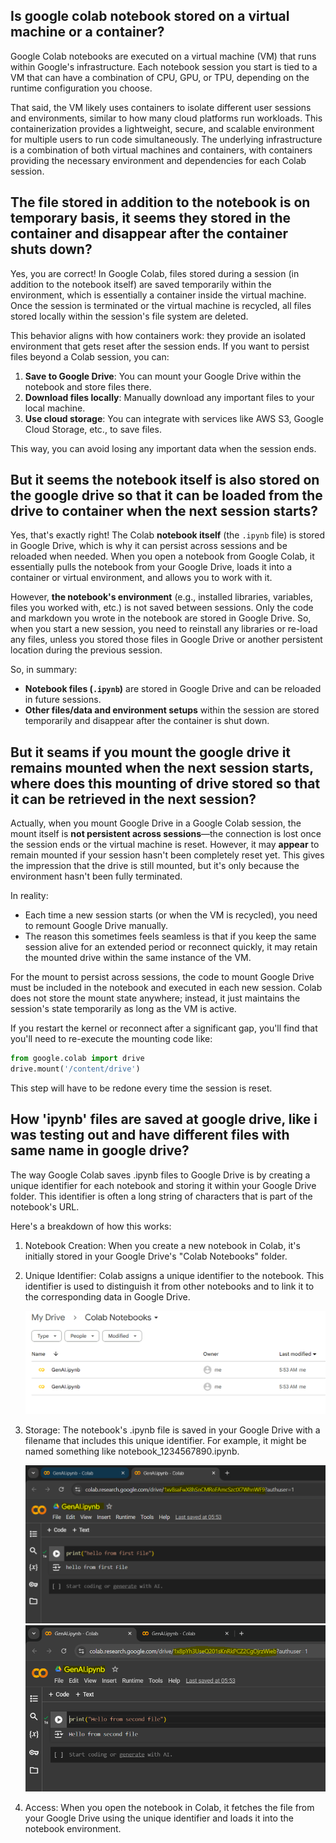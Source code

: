 ## Is google colab notebook stored on a virtual machine or a container?

Google Colab notebooks are executed on a virtual machine (VM) that runs within Google's infrastructure. Each notebook session you start is tied to a VM that can have a combination of CPU, GPU, or TPU, depending on the runtime configuration you choose.

That said, the VM likely uses containers to isolate different user sessions and environments, similar to how many cloud platforms run workloads. This containerization provides a lightweight, secure, and scalable environment for multiple users to run code simultaneously. The underlying infrastructure is a combination of both virtual machines and containers, with containers providing the necessary environment and dependencies for each Colab session.

## The file stored in addition to the notebook is on temporary basis, it seems they stored in the container and disappear after the container shuts down?

Yes, you are correct! In Google Colab, files stored during a session (in addition to the notebook itself) are saved temporarily within the environment, which is essentially a container inside the virtual machine. Once the session is terminated or the virtual machine is recycled, all files stored locally within the session's file system are deleted.

This behavior aligns with how containers work: they provide an isolated environment that gets reset after the session ends. If you want to persist files beyond a Colab session, you can:

1. **Save to Google Drive**: You can mount your Google Drive within the notebook and store files there.
2. **Download files locally**: Manually download any important files to your local machine.
3. **Use cloud storage**: You can integrate with services like AWS S3, Google Cloud Storage, etc., to save files.

This way, you can avoid losing any important data when the session ends.

## But it seems the notebook itself is also stored on the google drive so that it can be loaded from the drive to container when the next session starts?

Yes, that's exactly right! The Colab **notebook itself** (the `.ipynb` file) is stored in Google Drive, which is why it can persist across sessions and be reloaded when needed. When you open a notebook from Google Colab, it essentially pulls the notebook from your Google Drive, loads it into a container or virtual environment, and allows you to work with it.

However, **the notebook's environment** (e.g., installed libraries, variables, files you worked with, etc.) is not saved between sessions. Only the code and markdown you wrote in the notebook are stored in Google Drive. So, when you start a new session, you need to reinstall any libraries or re-load any files, unless you stored those files in Google Drive or another persistent location during the previous session.

So, in summary:

- **Notebook files (`.ipynb`)** are stored in Google Drive and can be reloaded in future sessions.
- **Other files/data and environment setups** within the session are stored temporarily and disappear after the container is shut down.

## But it seams if you mount the google drive it remains mounted when the next session starts, where does this mounting of drive stored so that it can be retrieved in the next session?

Actually, when you mount Google Drive in a Google Colab session, the mount itself is **not persistent across sessions**—the connection is lost once the session ends or the virtual machine is reset. However, it may **appear** to remain mounted if your session hasn't been completely reset yet. This gives the impression that the drive is still mounted, but it's only because the environment hasn't been fully terminated.

In reality:

- Each time a new session starts (or when the VM is recycled), you need to remount Google Drive manually.
- The reason this sometimes feels seamless is that if you keep the same session alive for an extended period or reconnect quickly, it may retain the mounted drive within the same instance of the VM.

For the mount to persist across sessions, the code to mount Google Drive must be included in the notebook and executed in each new session. Colab does not store the mount state anywhere; instead, it just maintains the session's state temporarily as long as the VM is active.

If you restart the kernel or reconnect after a significant gap, you'll find that you'll need to re-execute the mounting code like:

```python
from google.colab import drive
drive.mount('/content/drive')
```

This step will have to be redone every time the session is reset.

## How 'ipynb' files are saved at google drive, like i was testing out and have different files with same name in google drive?

The way Google Colab saves .ipynb files to Google Drive is by creating a unique identifier for each notebook and storing it within your Google Drive folder. This identifier is often a long string of characters that is part of the notebook's URL.

Here's a breakdown of how this works:

1. Notebook Creation: When you create a new notebook in Colab, it's initially stored in your Google Drive's "Colab Notebooks" folder.

2. Unique Identifier: Colab assigns a unique identifier to the notebook. This identifier is used to distinguish it from other notebooks and to link it to the corresponding data in Google Drive.

   ![Two Files with same name at google drive](images/Two_files_with_same_name_at_drive.PNG 'Two Files with same name at google drive')

3. Storage: The notebook's .ipynb file is saved in your Google Drive with a filename that includes this unique identifier. For example, it might be named something like notebook_1234567890.ipynb.

   ![Fisrt file Image](images/File_one.PNG)
   ![Second file Image](images/File_two.PNG)

4. Access: When you open the notebook in Colab, it fetches the file from your Google Drive using the unique identifier and loads it into the notebook environment.
